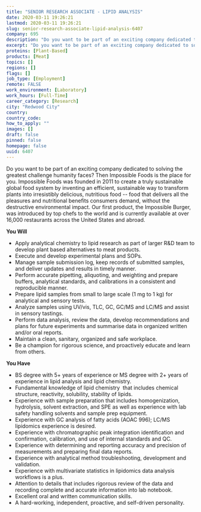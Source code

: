 ```yaml
---
title: "SENIOR RESEARCH ASSOCIATE - LIPID ANALYSIS"
date: 2020-03-11 19:26:21
lastmod: 2020-03-11 19:26:21
slug: senior-research-associate-lipid-analysis-6407
company: 695
description: "Do you want to be part of an exciting company dedicated to solving the greatest challenge humanity faces? Then Impossible Foods is the place for you. Impossible Foods was founded in 2011 to create a truly sustainable global food system by inventing an efficient, sustainable way to transform plants into irresistibly delicious, nutritious food -- food that delivers all the pleasures and nutritional benefits consumers demand, without the destructive environmental impact."
excerpt: "Do you want to be part of an exciting company dedicated to solving the greatest challenge humanity faces? Then Impossible Foods is the place for you. Impossible Foods was founded in 2011 to create a truly sustainable global food system by inventing an efficient, sustainable way to transform plants into irresistibly delicious, nutritious food -- food that delivers all the pleasures and nutritional benefits consumers demand, without the destructive environmental impact."
proteins: [Plant-Based]
products: [Meat]
topics: []
regions: []
flags: []
job_type: [Employment]
remote: FALSE
work_environment: [Laboratory]
work_hours: [Full-Time]
career_category: [Research]
city: "Redwood City"
country: 
country_code: 
how_to_apply: ""
images: []
draft: false
pinned: false
homepage: false
uuid: 6407
---
```

<p>Do you want to be part of an exciting company dedicated to solving the greatest challenge humanity faces? Then Impossible Foods is the place for you. Impossible Foods was founded in 2011 to create a truly sustainable global food system by inventing an efficient, sustainable way to transform plants into irresistibly delicious, nutritious food -- food that delivers all the pleasures and nutritional benefits consumers demand, without the destructive environmental impact. Our first product, the Impossible Burger, was introduced by top chefs to the world and is currently available at over 16,000 restaurants across the United States and abroad.</p>
<p><strong>You Will</strong></p>
<ul>
<li>Apply analytical chemistry to lipid research as part of larger R&D team to develop plant based alternatives to meat products.</li>
<li>Execute and develop experimental plans and SOPs.</li>
<li>Manage sample submission log, keep records of submitted samples, and deliver updates and results in timely manner.</li>
<li>Perform accurate pipetting, aliquoting, and weighting and prepare buffers, analytical standards, and calibrations in a consistent and reproducible manner.</li>
<li>Prepare lipid samples from small to large scale (1 mg to 1 kg) for analytical and sensory tests.</li>
<li>Analyze samples using UV/vis, TLC, GC, GC/MS and LC/MS and assist in sensory tastings.</li>
<li>Perform data analysis, review the data, develop recommendations and plans for future experiments and summarise data in organized written and/or oral reports.</li>
<li>Maintain a clean, sanitary, organized and safe workplace.</li>
<li>Be a champion for rigorous science, and proactively educate and learn from others.</li>
</ul>
<p><strong>You Have</strong></p>
<ul>
<li>BS degree with 5+ years of experience or MS degree with 2+ years of experience in lipid analysis and lipid chemistry.</li>
<li>Fundamental knowledge of lipid chemistry  that includes chemical structure, reactivity, solubility, stability of lipids.</li>
<li>Experience with sample preparation that includes homogenization, hydrolysis, solvent extraction, and SPE as well as experience with lab safety handling solvents and sample prep equipment.</li>
<li>Experience with GC analysis of fatty acids (AOAC 996); LC/MS lipidomics experience is desired.</li>
<li>Experience with chromatographic peak integration identification and confirmation, calibration, and use of internal standards and QC.</li>
<li>Experience with determining and reporting accuracy and precision of measurements and preparing final data reports.</li>
<li>Experience with analytical method troubleshooting, development and validation.</li>
<li>Experience with multivariate statistics in lipidomics data analysis workflows is a plus.</li>
<li>Attention to details that includes rigorous review of the data and recording complete and accurate information into lab notebook.</li>
<li>Excellent oral and written communication skills.</li>
<li>A hard-working, independent, proactive, and self-driven personality.</li>
</ul>
